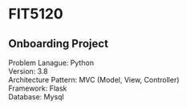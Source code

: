 # FIT5120

## Onboarding Project

Problem Lanague: Python <br>
Version: 3.8 <br>
Architecture Pattern: MVC (Model, View, Controller) <br>
Framework: Flask <br>
Database: Mysql <br>

